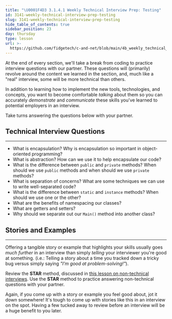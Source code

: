 ```yaml
---
title: "\U0001F4D3 3.1.4.1 Weekly Technical Interview Prep: Testing"
id: 3141-weekly-technical-interview-prep-testing
slug: 3141-weekly-technical-interview-prep-testing
hide_table_of_contents: true
sidebar_position: 23
day: thursday
type: lesson
url: >-
  https://github.com/fidgetech/c-and-net/blob/main/4b_weekly_technical_interview_prep_testing.md
---
```


At the end of every section, we'll take a break from coding to practice interview questions with our partner. These questions will (primarily) revolve around the content we learned in the section, and, much like a "real" interview, some will be more technical than others.

In addition to learning how to implement the new tools, technologies, and concepts, you want to become comfortable _talking_ about them so you can accurately _demonstrate_ and _communicate_ these skills you've learned to potential employers in an interview.

Take turns answering the questions below with your partner.

## Technical Interview Questions
---

* What is encapsulation? Why is encapsulation so important in object-oriented programming?
* What is abstraction? How can we use it to help encapsulate our code?
* What is the difference between `public` and `private` methods? When should we use `public` methods and when should we use `private` methods?
* What is separation of concerns? What are some techniques we can use to write well-separated code?
* What is the difference between `static` and `instance` methods? When should we use one or the other?
* What are the benefits of namespacing our classes?
* What are getters and setters?
* Why should we separate out our `Main()` method into another class?

## Stories and Examples
---

Offering a tangible story or example that highlights your skills usually goes _much further_ in an interview than simply _telling_ your interviewer you're good at something. (i.e.: Telling a story about a time you tracked down a tricky bug versus simply saying _"I'm good at problem-solving!"_).

Review the **STAR** method, discussed in [this lesson on non-technical interviews](https://old.learnhowtoprogram.com/internship-and-job-search/preparing-for-job-interviews/non-technical-interview). Use the **STAR** method to practice answering non-technical questions with your partner.

Again, if you come up with a story or example you feel good about, jot it down somewhere! It's tough to come up with stories like this in an interview on the spot. Having a few tucked away to review before an interview will be a huge benefit to you later.
